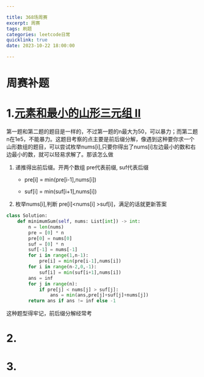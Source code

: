 ```yaml
---

title: 368场周赛
excerpt: 周赛
tags: 刷题
categories: leetcode日常
quicklink: true
date: 2023-10-22 18:00:00

---
```




# 周赛补题

# 1.[元素和最小的山形三元组 II](https://leetcode.cn/problems/minimum-sum-of-mountain-triplets-ii/)

第一题和第二题的题目是一样的，不过第一题的n最大为50，可以暴力；而第二题 n在1e5，不能暴力。这题目考察的点主要是前后缀分解，像遇到这种要你求一个山形数组的题目，可以尝试枚举nums[i],只要你得出了nums[i]左边最小的数和右边最小的数，就可以轻易求解了。那该怎么做

1. 递推得出前后缀。开两个数组 pre代表前缀, suf代表后缀
   
   - pre[i] = min(pre[i-1],nums[i])
   
   - suf[i] = min(suf[i+1],nums[i])

2. 枚举nums[i],判断 pre[i]<nums[i] >suf[i]，满足的话就更新答案

```python
class Solution:
    def minimumSum(self, nums: List[int]) -> int:
        n = len(nums)
        pre = [0] * n
        pre[0] = nums[0]
        suf = [0] * n
        suf[-1] = nums[-1]
        for i in range(1,n-1):
            pre[i] = min(pre[i-1],nums[i])
        for i in range(n-2,0,-1):
            suf[i] = min(suf[i+1],nums[i])
        ans = inf
        for j in range(n):
            if pre[j] < nums[j] > suf[j]:
                ans = min(ans,pre[j]+suf[j]+nums[j])
        return ans if ans != inf else -1
```

这种题型得牢记，前后缀分解经常考





# 2.





# 3.








